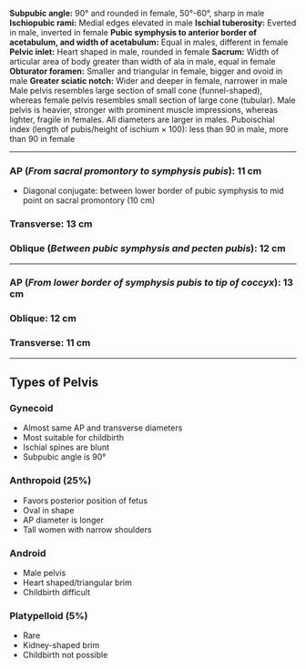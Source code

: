 **Subpubic angle:** 90° and rounded in female, 50°-60°, sharp in male
**Ischiopubic rami:** Medial edges elevated in male
**Ischial tuberosity:** Everted in male, inverted in female
**Pubic symphysis to anterior border of acetabulum, and width of acetabulum:** Equal in males, different in female
**Pelvic inlet:** Heart shaped in male, rounded in female
**Sacrum:** Width of articular area of body greater than width of ala in male, equal in female
**Obturator foramen:** Smaller and triangular in female, bigger and ovoid in male
**Greater sciatic notch:** Wider and deeper in female, narrower in male
Male pelvis resembles large section of small cone (funnel-shaped), whereas female pelvis resembles small section of large cone (tubular).
Male pelvis is heavier, stronger with prominent muscle impressions, whereas lighter, fragile in females.
All diameters are larger in males.
Puboischial index (length of pubis/height of ischium × 100): less than 90 in male, more than 90 in female

---

### AP (*From sacral promontory to symphysis pubis*): 11 cm
- Diagonal conjugate: between lower border of pubic symphysis to mid point on sacral promontory (10 cm)
### Transverse: 13 cm

### Oblique (*Between pubic symphysis and pecten pubis*): 12 cm

---

### AP (*From lower border of symphysis pubis to tip of coccyx*): 13 cm

### Oblique: 12 cm

### Transverse: 11 cm

---

## Types of Pelvis
### Gynecoid
- Almost same AP and transverse diameters
- Most suitable for childbirth
- Ischial spines are blunt
- Subpubic angle is 90°

### Anthropoid (25%)
- Favors posterior position of fetus
- Oval in shape
- AP diameter is longer
- Tall women with narrow shoulders

### Android
- Male pelvis
- Heart shaped/triangular brim
- Childbirth difficult

### Platypelloid (5%)
- Rare
- Kidney-shaped brim
- Childbirth not possible
